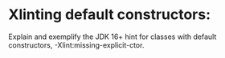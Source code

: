 # Xlinting default constructors:
Explain and exemplify the JDK 16+ hint for classes with default constructors, -Xlint:missing-explicit-ctor.